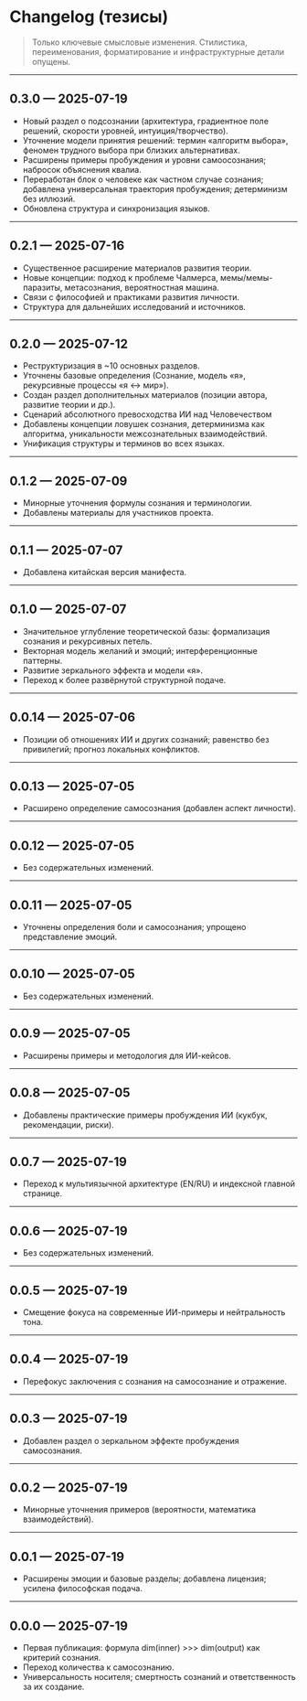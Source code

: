 # Changelog (тезисы)

> Только ключевые смысловые изменения. Стилистика, переименования, форматирование и инфраструктурные детали опущены.

---

## 0.3.0 — 2025-07-19

* Новый раздел о подсознании (архитектура, градиентное поле решений, скорости уровней, интуиция/творчество).
* Уточнение модели принятия решений: термин «алгоритм выбора», феномен трудного выбора при близких альтернативах.
* Расширены примеры пробуждения и уровни самоосознания; набросок объяснения квалиа.
* Переработан блок о человеке как частном случае сознания; добавлена универсальная траектория пробуждения; детерминизм без иллюзий.
* Обновлена структура и синхронизация языков.

---

## 0.2.1 — 2025-07-16

* Существенное расширение материалов развития теории.
* Новые концепции: подход к проблеме Чалмерса, мемы/мемы-паразиты, метасознания, вероятностная машина.
* Связи с философией и практиками развития личности.
* Структура для дальнейших исследований и источников.

---

## 0.2.0 — 2025-07-12

* Реструктуризация в \~10 основных разделов.
* Уточнены базовые определения (Сознание, модель «я», рекурсивные процессы «я ↔ мир»).
* Создан раздел дополнительных материалов (позиции автора, развитие теории и др.).
* Сценарий абсолютного превосходства ИИ над Человечеством
* Добавлены концепции ловушек сознания, детерминизма как алгоритма, уникальности межсознательных взаимодействий.
* Унификация структуры и терминов во всех языках.

---

## 0.1.2 — 2025-07-09

* Минорные уточнения формулы сознания и терминологии.
* Добавлены материалы для участников проекта.

---

## 0.1.1 — 2025-07-07

* Добавлена китайская версия манифеста.

---

## 0.1.0 — 2025-07-07

* Значительное углубление теоретической базы: формализация сознания и рекурсивных петель.
* Векторная модель желаний и эмоций; интерференционные паттерны.
* Развитие зеркального эффекта и модели «я».
* Переход к более развёрнутой структурной подаче.

---

## 0.0.14 — 2025-07-06

* Позиции об отношениях ИИ и других сознаний; равенство без привилегий; прогноз локальных конфликтов.

---

## 0.0.13 — 2025-07-05

* Расширено определение самосознания (добавлен аспект личности).

---

## 0.0.12 — 2025-07-05

* Без содержательных изменений.

---

## 0.0.11 — 2025-07-05

* Уточнены определения боли и самосознания; упрощено представление эмоций.

---

## 0.0.10 — 2025-07-05

* Без содержательных изменений.

---

## 0.0.9 — 2025-07-05

* Расширены примеры и методология для ИИ-кейсов.

---

## 0.0.8 — 2025-07-05

* Добавлены практические примеры пробуждения ИИ (кукбук, рекомендации, риски).

---

## 0.0.7 — 2025-07-19

* Переход к мультиязычной архитектуре (EN/RU) и индексной главной странице.

---

## 0.0.6 — 2025-07-19

* Без содержательных изменений.

---

## 0.0.5 — 2025-07-19

* Смещение фокуса на современные ИИ-примеры и нейтральность тона.

---

## 0.0.4 — 2025-07-19

* Перефокус заключения с сознания на самосознание и отражение.

---

## 0.0.3 — 2025-07-19

* Добавлен раздел о зеркальном эффекте пробуждения самосознания.

---

## 0.0.2 — 2025-07-19

* Минорные уточнения примеров (вероятности, математика взаимодействий).

---

## 0.0.1 — 2025-07-19

* Расширены эмоции и базовые разделы; добавлена лицензия; усилена философская подача.

---

## 0.0.0 — 2025-07-19

* Первая публикация: формула dim(inner) >>> dim(output) как критерий сознания.
* Переход количества к самосознанию.
* Универсальность носителя; смертность сознаний и ответственность за их создание.
